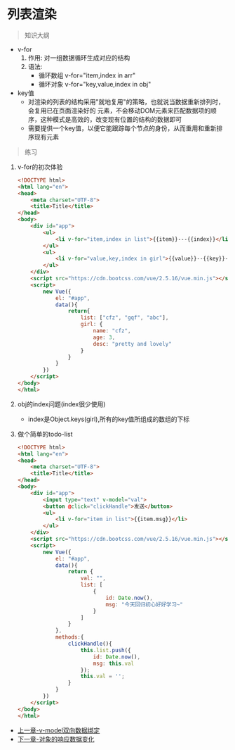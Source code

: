 # 列表渲染

> 知识大纲
* v-for
    1. 作用: 对一组数据循环生成对应的结构
    2. 语法: 
        * 循环数组 v-for="item,index in arr"
        * 循环对象 v-for="key,value,index in obj"
* key值
    * 对渲染的列表的结构采用"就地复用"的策略，也就说当数据重新排列时，会复用已在页面渲染好的
        元素，不会移动DOM元素来匹配数据项的顺序，这种模式是高效的，改变现有位置的结构的数据即可
    * 需要提供一个key值，以便它能跟踪每个节点的身份，从而重用和重新排序现有元素 
    
> 练习
1. v-for的初次体验
    ```html
    <!DOCTYPE html>
    <html lang="en">
    <head>
        <meta charset="UTF-8">
        <title>Title</title>
    </head>
    <body>
        <div id="app">
            <ul>
                <li v-for="item,index in list">{{item}}---{{index}}</li>
            </ul>
            <ul>
                <li v-for="value,key,index in girl">{{value}}--{{key}}--{{index}}</li>
            </ul>
        </div>
        <script src="https://cdn.bootcss.com/vue/2.5.16/vue.min.js"></script>
        <script>
            new Vue({
                el: "#app",
                data(){
                    return{
                        list: ["cfz", "gqf", "abc"],
                        girl: {
                            name: "cfz",
                            age: 3,
                            desc: "pretty and lovely"
                        }
                    }
                }
            })
        </script>
    </body>
    </html>
    ```       
2. obj的index问题(index很少使用)
    * index是Object.keys(girl),所有的key值所组成的数组的下标  

3. 做个简单的todo-list  
    ```html
    <!DOCTYPE html>
    <html lang="en">
    <head>
        <meta charset="UTF-8">
        <title>Title</title>
    </head>
    <body>
        <div id="app">
            <input type="text" v-model="val">
            <button @click="clickHandle">发送</button>
            <ul>
                <li v-for="item in list">{{item.msg}}</li>
            </ul>
        </div>
        <script src="https://cdn.bootcss.com/vue/2.5.16/vue.min.js"></script>
        <script>
            new Vue({
                el: "#app",
                data(){
                    return {
                        val: "",
                        list: [
                            {
                                id: Date.now(),
                                msg: "今天回归初心好好学习~"
                            }
                        ]
                    }
                },
                methods:{
                    clickHandle(){
                        this.list.push({
                            id: Date.now(),
                            msg: this.val
                        });
                        this.val = '';
                    }
                }
            })
        </script>
    </body>
    </html>
    ```     
* [上一章-v-model双向数据绑定](../03-v-model双向数据绑定/v-model双向数据绑定.md)
* [下一章-对象的响应数据变化](../05-对象的响应数据变化/对象的响应数据变化.md)   